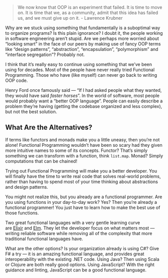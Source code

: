 > We now know that OOP is an experiment that failed. It is time to move on. It is time that we, as a community, admit that this idea has failed us, and we must give up on it.  - Lawrence Krubner

Why are we stuck using something that fundamentally is a suboptimal way to organize programs? Is this plain ignorance? I doubt it, the people working in software engineering aren’t stupid. Are we perhaps more worried about “looking smart” in the face of our peers by making use of fancy OOP terms like “design patterns”, “abstraction”, “encapsulation”, “polymorphism” and “interface segregation”? Probably not.

I think that it’s really easy to continue using something that we’ve been using for decades. Most of the people have never really tried Functional Programming. Those who have (like myself) can never go back to writing OOP code.

Henry Ford once famously said — “If I had asked people what they wanted, they would have said _faster horses_”. In the world of software, most people would probably want a “better OOP language”. People can easily describe a problem they’re having (getting the codebase organized and less complex), but not the best solution.

## What Are the Alternatives?

If terms like functors and monads make you a little uneasy, then you’re not alone! Functional Programming wouldn’t have been so scary had they given more intuitive names to some of its concepts. Functor? That’s simply something we can transform with a function, think `list.map`. Monad? Simply computations that can be chained!

Trying out Functional Programming will make you a better developer. You will finally have the time to write real code that solves real-world problems, rather than having to spend most of your time thinking about abstractions and design patterns.

You might not realize this, but you already are a functional programmer. Are you using functions in your day-to-day work? Yes? Then you’re already a functional programmer! You just have to learn how to make the best use of those functions.

Two great functional languages with a very gentle learning curve are [Elixir](https://elixir-lang.org/) and [Elm](https://elm-lang.org/). They let the developer focus on what matters most — writing reliable software while removing all of the complexity that more traditional functional languages have.

What are the other options? Is your organization already is using C#? Give F# a try — it is an amazing functional language, and provides great interoperability with the existing .NET code. Using Java? Then using Scala or Clojure are both really good options. Using JavaScript? With the right guidance and linting, JavaScript can be a good functional language.
